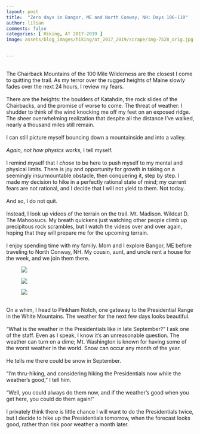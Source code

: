 ```yaml
---
layout: post  
title:  "Zero days in Bangor, ME and North Conway, NH: Days 106-110"  
author: lilian  
comments: false  
categories: [ Hiking, AT 2017-2019 ]
image: assets/blog_images/hiking/at_2017_2019/scrape/img-7528_orig.jpg
                  

---
```

<a></a><br>The Chairback Mountains of the 100 Mile Wilderness are the closest I come to quitting the trail. As my terror over the rugged heights of Maine slowly fades over the next 24 hours, I review my fears.<br><br>There are the heights: the boulders of Katahdin, the rock slides of the Chairbacks, and the promise of worse to come. The threat of weather: I shudder to think of the wind knocking me off my feet on an exposed ridge. The sheer overwhelming realization that despite all the distance I’ve walked, nearly a thousand miles still remain.<br><br>I can still picture myself bouncing down a mountainside and into a valley.<br><a></a><br><em>Again, not how physics works,</em> I tell myself.<br><a></a><br>I remind myself that I <em>chose</em> to be here to push myself to my mental and physical limits. There is joy and opportunity for growth in taking on a seemingly insurmountable obstacle, then conquering it, step by step. I made my decision to hike in a perfectly rational state of mind; my current fears are not rational, and I decide that I will not yield to them. Not today.<br><a></a><br>And so, I do not quit.<br><a></a><br>Instead, I look up videos of the terrain on the trail. Mt. Madison. Wildcat D. The Mahoosucs. My breath quickens just watching other people climb up precipitous rock scrambles, but I watch the videos over and over again, hoping that they will prepare me for the upcoming terrain.<br><a></a><br>I enjoy spending time with my family. Mom and I explore Bangor, ME before traveling to North Conway, NH. My cousin, aunt, and uncle rent a house for the week, and we join them there.<br>

<figure><img src="{{site.baseurl}}/assets/blog_images/hiking/at_2017_2019/scrape/img-7520_orig.jpg" ></figure>

<figure><img src="{{site.baseurl}}/assets/blog_images/hiking/at_2017_2019/scrape/img-7524_orig.jpg" ></figure>

<figure><img src="{{site.baseurl}}/assets/blog_images/hiking/at_2017_2019/scrape/img-7528_orig.jpg" ></figure>

<a></a><br>On a whim, I head to Pinkham Notch, one gateway to the Presidential Range in the White Mountains. The weather for the next few days looks beautiful.<br><a></a><br>“What is the weather in the Presidentials like in late September?” I ask one of the staff. Even as I speak, I know it’s an unreasonable question. The weather can turn on a dime; Mt. Washington is known for having some of the worst weather in the world. Snow can occur any month of the year.<br><a></a><br>He tells me there could be snow in September.<br><a></a><br>“I’m thru-hiking, and considering hiking the Presidentials now while the weather’s good,” I tell him.<br><a></a><br>“Well, you could always do them now, and if the weather’s good when you get here, you could do them again!”<br><a></a><br>I privately think there is little chance I will want to do the Presidentials twice, but I decide to hike up the Presidentials tomorrow, when the forecast looks good, rather than risk poor weather a month later.<br>
